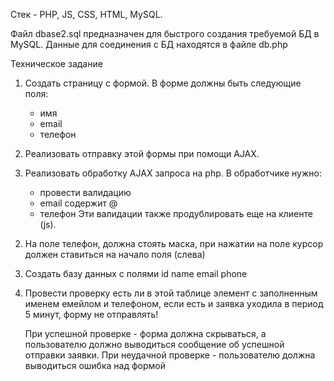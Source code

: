 Стек - PHP, JS, CSS, HTML, MySQL.

Файл dbase2.sql предназначен для быстрого создания требуемой БД в MySQL.
Данные для соединения с БД находятся в файле db.php


Техническое задание

1. Создать страницу с формой.
 В форме должны быть следующие поля:   
    - имя
    - email
    - телефон

2. Реализовать отправку этой формы при помощи AJAX.

3. Реализовать обработку AJAX запроса на php.
    В обработчике нужно:
    - провести валидацию
    - email содержит @
    - телефон
    Эти валидации также продублировать еще на клиенте (js).
    
 2) На поле телефон, должна стоять маска, при нажатии на поле курсор должен ставиться на начало поля (слева)
 
 3) Создать базу данных с полями id name email phone
 
 4) Провести проверку есть ли в этой таблице элемент с заполненным именем емейлом и 
 телефоном, если есть и заявка уходила в период 5 минут, форму не отправлять!

    При успешной проверке - форма должна скрываться, а пользователю должно выводиться сообщение об успешной отправки заявки.
    При неудачной проверке - пользователю должна выводиться ошибка над формой